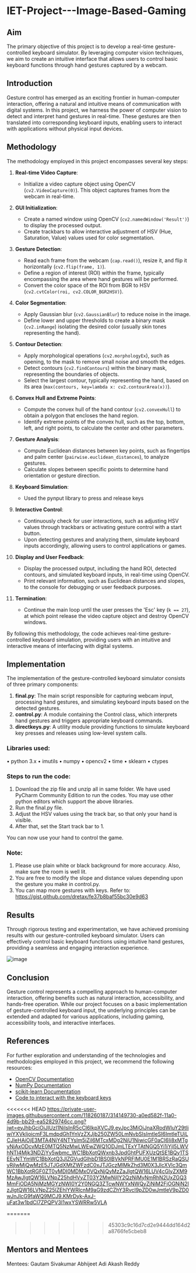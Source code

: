 # IET-Project---Image-Based-Gaming

## Aim
The primary objective of this project is to develop a real-time gesture-controlled keyboard simulator. By leveraging computer vision techniques, we aim to create an intuitive interface that allows users to control basic keyboard functions through hand gestures captured by a webcam.

## Introduction
Gesture control has emerged as an exciting frontier in human-computer interaction, offering a natural and intuitive means of communication with digital systems. In this project, we harness the power of computer vision to detect and interpret hand gestures in real-time. These gestures are then translated into corresponding keyboard inputs, enabling users to interact with applications without physical input devices.

## Methodology
The methodology employed in this project encompasses several key steps:

1. **Real-time Video Capture**:
   - Initialize a video capture object using OpenCV (`cv2.VideoCapture(0)`). This object captures frames from the webcam in real-time.

2. **GUI Initialization**:
   - Create a named window using OpenCV (`cv2.namedWindow('Result')`) to display the processed output.
   - Create trackbars to allow interactive adjustment of HSV (Hue, Saturation, Value) values used for color segmentation.

3. **Gesture Detection**:
   - Read each frame from the webcam (`cap.read()`), resize it, and flip it horizontally (`cv2.flip(frame, 1)`).
   - Define a region of interest (ROI) within the frame, typically encompassing the area where hand gestures will be performed.
   - Convert the color space of the ROI from BGR to HSV (`cv2.cvtColor(roi, cv2.COLOR_BGR2HSV)`).

4. **Color Segmentation**:
   - Apply Gaussian blur (`cv2.GaussianBlur`) to reduce noise in the image.
   - Define lower and upper thresholds to create a binary mask (`cv2.inRange`) isolating the desired color (usually skin tones representing the hand).

5. **Contour Detection**:
   - Apply morphological operations (`cv2.morphologyEx`), such as opening, to the mask to remove small noise and smooth the edges.
   - Detect contours (`cv2.findContours`) within the binary mask, representing the boundaries of objects.
   - Select the largest contour, typically representing the hand, based on its area (`max(contours, key=lambda x: cv2.contourArea(x))`).

6. **Convex Hull and Extreme Points**:
   - Compute the convex hull of the hand contour (`cv2.convexHull`) to obtain a polygon that encloses the hand region.
   - Identify extreme points of the convex hull, such as the top, bottom, left, and right points, to calculate the center and other parameters.

7. **Gesture Analysis**:
   - Compute Euclidean distances between key points, such as fingertips and palm center (`pairwise.euclidean_distances`), to analyze gestures.
   - Calculate slopes between specific points to determine hand orientation or gesture direction.

8. **Keyboard Simulation**:
   - Used the pynput library to press and release keys

9. **Interactive Control**:
   - Continuously check for user interactions, such as adjusting HSV values through trackbars or activating gesture control with a start button.
   - Upon detecting gestures and analyzing them, simulate keyboard inputs accordingly, allowing users to control applications or games.

10. **Display and User Feedback**:
    - Display the processed output, including the hand ROI, detected contours, and simulated keyboard inputs, in real-time using OpenCV.
    - Print relevant information, such as Euclidean distances and slopes, to the console for debugging or user feedback purposes.

11. **Termination**:
    - Continue the main loop until the user presses the 'Esc' key (`k == 27`), at which point release the video capture object and destroy OpenCV windows.

By following this methodology, the code achieves real-time gesture-controlled keyboard simulation, providing users with an intuitive and interactive means of interfacing with digital systems.

## Implementation
The implementation of the gesture-controlled keyboard simulator consists of three primary components:

1. **final.py**: The main script responsible for capturing webcam input, processing hand gestures, and simulating keyboard inputs based on the detected gestures.
2. **control.py**: A module containing the Control class, which interprets hand gestures and triggers appropriate keyboard commands.
3. **directkeys.py**: A utility module providing functions to simulate keyboard key presses and releases using low-level system calls.

### Libraries used:
•	python 3.x
•	imutils
•	numpy
•	opencv2
•	time
•	sklearn
•	ctypes


### Steps to run the code:
1.	Download the zip file and unzip all in same folder. We have used PyCharm Community Edition to run the codes. You may use other python editors which support the above libraries.
2.	Run the final.py file.
3.	Adjust the HSV values using the track bar, so that only your hand is visible.
4.	After that, set the Start track bar to 1. 

You can now use your hand to control the game. 

### Note: 
1.	Please use plain white or black background for more accuracy. Also, make sure the room is well lit.
2.	You are free to modify the slope and distance values depending upon the gesture you make in control.py.
3.	You can map more gestures with keys. Refer to: https://gist.github.com/dretax/fe37b8baf55bc30e9d63

## Results
Through rigorous testing and experimentation, we have achieved promising results with our gesture-controlled keyboard simulator. Users can effectively control basic keyboard functions using intuitive hand gestures, providing a seamless and engaging interaction experience.

![image](https://github.com/Cborgg/IET-Project---Image-Based-Gaming/assets/118260187/a0ed582f-11a0-4d9b-bb29-ea52829746cc)


## Conclusion
Gesture control represents a compelling approach to human-computer interaction, offering benefits such as natural interaction, accessibility, and hands-free operation. While our project focuses on a basic implementation of gesture-controlled keyboard input, the underlying principles can be extended and adapted for various applications, including gaming, accessibility tools, and interactive interfaces.

## References
For further exploration and understanding of the technologies and methodologies employed in this project, we recommend the following resources:

- [OpenCV Documentation](https://opencv.org/)
- [NumPy Documentation](https://numpy.org/doc/)
- [scikit-learn Documentation](https://scikit-learn.org/stable/documentation.html)
- [Code to interact with the keyboard keys](https://stackoverflow.com/questions/14489013/simulate-python-keypresses-for-controlling-a-game%20#%20http://www.gamespp.com/directx/directInputKeyboardScanCodes.html)

<<<<<<< HEAD
https://private-user-images.githubusercontent.com/118260187/314149730-a0ed582f-11a0-4d9b-bb29-ea52829746cc.png?jwt=eyJhbGciOiJIUzI1NiIsInR5cCI6IkpXVCJ9.eyJpc3MiOiJnaXRodWIuY29tIiwiYXVkIjoicmF3LmdpdGh1YnVzZXJjb250ZW50LmNvbSIsImtleSI6ImtleTUiLCJleHAiOjE3MTA4NjY4NTYsIm5iZiI6MTcxMDg2NjU1NiwicGF0aCI6Ii8xMTgyNjAxODcvMzE0MTQ5NzMwLWEwZWQ1ODJmLTExYTAtNGQ5Yi1iYjI5LWVhNTI4Mjk3NDZjYy5wbmc_WC1BbXotQWxnb3JpdGhtPUFXUzQtSE1BQy1TSEEyNTYmWC1BbXotQ3JlZGVudGlhbD1BS0lBVkNPRFlMU0E1M1BRSzRaQSUyRjIwMjQwMzE5JTJGdXMtZWFzdC0xJTJGczMlMkZhd3M0X3JlcXVlc3QmWC1BbXotRGF0ZT0yMDI0MDMxOVQxNjQyMzZaJlgtQW16LUV4cGlyZXM9MzAwJlgtQW16LVNpZ25hdHVyZT03Y2MwNjllY2QzNjMyNmRhN2UxZGQ3MmFiODA5NjMzMGYzNWI0Y2Y0NGQ3ZTcwNWYxNWQyZjNiM2FjOGNjN2IzJlgtQW16LVNpZ25lZEhlYWRlcnM9aG9zdCZhY3Rvcl9pZD0wJmtleV9pZD0wJnJlcG9faWQ9MCJ9.KMrDyk-AxJ-uFat3w1bdCI7ZPQPV3I1wxYSWRRw5VLA

=======
>>>>>>> 45303c9c16d7cd2e9444dd164d2a8766fe5cbeb8

## Mentors and Mentees
Mentees:
Gautam Sivakumar
Abhijeet Adi
Akash Reddy


